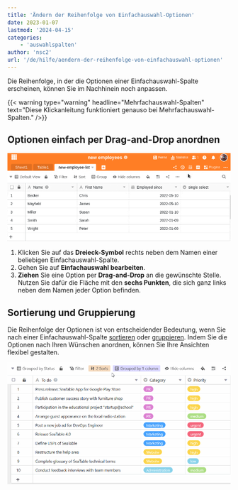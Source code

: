 ```yaml
---
title: 'Ändern der Reihenfolge von Einfachauswahl-Optionen'
date: 2023-01-07
lastmod: '2024-04-15'
categories:
    - 'auswahlspalten'
author: 'nsc2'
url: '/de/hilfe/aendern-der-reihenfolge-von-einfachauswahl-optionen'
---
```


Die Reihenfolge, in der die Optionen einer Einfachauswahl-Spalte erscheinen, können Sie im Nachhinein noch anpassen.

{{< warning  type="warning" headline="Mehrfachauswahl-Spalten"  text="Diese Klickanleitung funktioniert genauso bei Mehrfachauswahl-Spalten." />}}

## Optionen einfach per Drag-and-Drop anordnen

![Ändern der Reihenfolge von Einfachauswahl-Optionen](images/change-the-order-of-single-select-options.gif)

1. Klicken Sie auf das **Dreieck-Symbol** rechts neben dem Namen einer beliebigen Einfachauswahl-Spalte.
2. Gehen Sie auf **Einfachauswahl bearbeiten**.
3. **Ziehen** Sie eine Option per **Drag-and-Drop** an die gewünschte Stelle. Nutzen Sie dafür die Fläche mit den **sechs Punkten**, die sich ganz links neben dem Namen jeder Option befinden.

## Sortierung und Gruppierung

Die Reihenfolge der Optionen ist von entscheidender Bedeutung, wenn Sie nach einer Einfachauswahl-Spalte [sortieren](https://seatable.io/docs/ansichtsoptionen/sortieren-von-eintraegen-in-einer-ansicht/) oder [gruppieren](https://seatable.io/docs/ansichtsoptionen/gruppieren-von-eintraegen-in-einer-ansicht/). Indem Sie die Optionen nach Ihren Wünschen anordnen, können Sie Ihre Ansichten flexibel gestalten.

![Sortierung einer Einfachauswahl-Spalte ändern](images/Sortierung-einer-Einfachauswahl-Spalte-aendern.gif)
